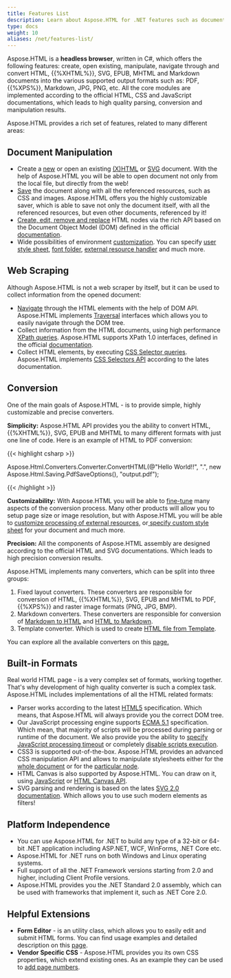 ```yaml
---
title: Features List
description: Learn about Aspose.HTML for .NET features such as document manipulation, web scraping, conversion, platform independence, etc.
type: docs
weight: 10
aliases: /net/features-list/
---
```


Aspose.HTML is a **headless browser**, written in C#, which offers the following features: create, open existing, manipulate, navigate through and convert HTML, {{%XHTML%}}, SVG, EPUB, MHTML and Markdown documents into the various supported output formats such as: PDF, {{%XPS%}}, Markdown, JPG, PNG, etc. All the core modules are implemented according to the official HTML, CSS and JavaScript documentations, which leads to high quality parsing, conversion and manipulation results.

Aspose.HTML provides a rich set of features, related to many different areas:
## **Document Manipulation**
- Create a [new](/html/net/working-with-documents/creating-a-document/#create-a-new-html-document) or open an existing [(X)HTML](/html/net/working-with-documents/creating-a-document/#creatingadocument-loadfromafile) or [SVG](/html/net/working-with-documents/creating-a-document/#svg-document) document. With the help of Aspose.HTML you will be able to open document not only from the local file, but directly from the web!
- [Save](/html/net/working-with-documents/saving-a-document/#savingadocument-savehtml) the document along with all the referenced resources, such as CSS and images. Aspose.HTML offers you the highly customizable saver, which is able to save not only the document itself, with all the referenced resources, but even other documents, referenced by it!
- [Create, edit, remove and replace](/html/net/working-with-documents/editing-a-document/) HTML nodes via the rich API based on the Document Object Model (DOM) defined in the official [documentation](https://dom.spec.whatwg.org/).
- Wide possibilities of environment [customization](/html/net/working-with-documents/environment-configuration/). You can specify [user style sheet](/html/net/working-with-documents/environment-configuration/#user-style-sheet), [font folder](/html/net/working-with-documents/environment-configuration/#fontssettings-property), [external resource handler](/html/net/working-with-documents/environment-configuration/#network-service) and much more.
## **Web Scraping**
Although Aspose.HTML is not a web scraper by itself, but it can be used to collect information from the opened document:

- [Navigate](/html/net/web-scraping/#webscraping-htmlnavigation) through the HTML elements with the help of DOM API. Aspose.HTML implements [Traversal](https://dom.spec.whatwg.org/#traversal) interfaces which allows you to easily navigate through the DOM tree.
- Collect information from the HTML documents, using high performance [XPath queries](/html/net/web-scraping/#webscraping-xpath). Aspose.HTML supports XPath 1.0 interfaces, defined in the official [documentation](https://dom.spec.whatwg.org/#xpath).
- Collect HTML elements, by executing [CSS Selector queries](/html/net/web-scraping/#webscraping-cssselector). Aspose.HTML implements [CSS Selectors API](https://www.w3.org/TR/selectors-4/)  according to the lates documentation.
## **Conversion**
One of the main goals of Aspose.HTML - is to provide simple, highly customizable and precise converters. 

**Simplicity:** Aspose.HTML API provides you the ability to convert HTML, {{%XHTML%}}, SVG, EPUB and MHTML to many different formats with just one line of code. Here is an example of HTML to PDF conversion:

{{< highlight csharp >}}

 Aspose.Html.Converters.Converter.ConvertHTML(@"<span>Hello World!!</span>", ".", new Aspose.Html.Saving.PdfSaveOptions(), "output.pdf");

{{< /highlight >}}

**Сustomizability:** With Aspose.HTML you will be able to [fine-tune](/html/net/converting-between-formats/fine-tuning-converters/) many aspects of the conversion process. Many other products will allow you to setup page size or image resolution, but with Aspose.HTML you will be able to [customize processing of external resources](/html/net/working-with-documents/environment-configuration/#network-service), or[ specify custom style sheet](/html/net/working-with-documents/environment-configuration/#user-style-sheet) for your document and much more.

**Precision:** All the components of Aspose.HTML assembly are designed according to the official HTML and SVG documentations. Which leads to high precision conversion results. 

Aspose.HTML implements many converters, which can be split into three groups:

1. Fixed layout converters. These converters are responsible for conversion of HTML, {{%XHTML%}}, SVG, EPUB and MHTML to PDF, {{%XPS%}} and raster image formats (PNG, JPG, BMP). 
1. Markdown converters. These converters are responsible for conversion of [Markdown to HTML](/html/net/converting-between-formats/markdown-to-html/) and [HTML to Markdown](/html/net/converting-between-formats/html-to-markdown/).
1. Template converter. Which is used to create [HTML file from Template](/html/net/converting-between-formats/html-template/).

You can explore all the available converters on this [page.](/html/net/converting-between-formats/)
## **Built-in Formats**
Real world HTML page - is a very complex set of formats, working together. That's why development of high quality converter is such a complex task. Aspose.HTML includes implementations of all the HTML related formats:

- Parser works according to the latest [HTML5](https://html.spec.whatwg.org/multipage/parsing.html) specification. Which means, that Aspose.HTML will always provide you the correct DOM tree.
- Our JavaScript processing engine supports [ECMA 5.1](https://262.ecma-international.org/5.1/) specification. Which mean, that majority of scripts will be processed during parsing or runtime of the document. We also provide you the ability to [specify JavaScript processing timeout](/html/net/working-with-documents/environment-configuration/#runtime-service) or completely [disable scripts execution](/html/net/working-with-documents/environment-configuration/#sandboxing).
- CSS3 is supported out-of-the-box. Aspose.HTML provides an advanced CSS manipulation API and allows to manipulate stylesheets either for the [whole document](/html/net/working-with-documents/environment-configuration/#user-style-sheet) or for the [particular node](/html/net/working-with-documents/editing-a-document/#edit-css). 
- HTML Canvas is also supported by Aspose.HTML. You can draw on it, using [JavaScript](/html/net/advanced-programming/edit-html5-canvas-programmatically/) or [HTML Canvas API](/html/net/advanced-programming/edit-html5-canvas-programmatically/#edithtml5canvasprogrammatically-canvasrenderingcontext2d).
- SVG parsing and rendering is based on the lates [SVG 2.0 documentation](https://www.w3.org/TR/SVG2/). Which allows you to use such modern elements as filters!
## **Platform Independence**
- You can use Aspose.HTML for .NET to build any type of a 32-bit or 64-bit .NET application including ASP.NET, WCF, WinForms, .NET Core etc. 
- Aspose.HTML for .NET runs on both Windows and Linux operating systems.
- Full support of all the .NET Framework versions starting from 2.0 and higher, including Client Profile versions.
- Aspose.HTML provides you the .NET Standard 2.0 assembly, which can be used with frameworks that implement it, such as .NET Core 2.0.
## **Helpful Extensions**
- **Form Editor** -  is an utility class, which allows you to easily edit and submit HTML forms. You can find usage examples and detailed description on this [page](/html/net/advanced-programming/html-form-editor/).
- **Vendor Specific CSS** - Aspose.HTML provides you its own CSS properties, which extend existing ones. As an example they can be used to [add page numbers](/html/net/advanced-programming/css-extensions/).

